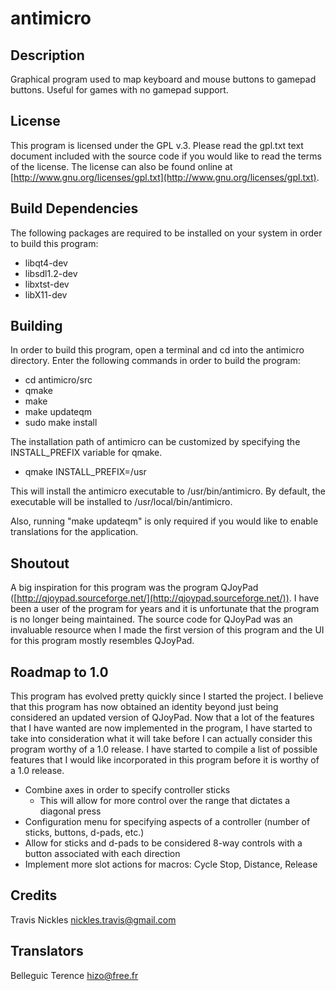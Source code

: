 # antimicro

## Description

Graphical program used to map keyboard and mouse buttons to gamepad buttons.
Useful for games with no gamepad support.

## License

This program is licensed under the GPL v.3. Please read the gpl.txt text document
included with the source code if you would like to read the terms of the license.
The license can also be found online at [http://www.gnu.org/licenses/gpl.txt](http://www.gnu.org/licenses/gpl.txt).


## Build Dependencies

The following packages are required to be installed on your system in order to build this program:

* libqt4-dev
* libsdl1.2-dev
* libxtst-dev
* libX11-dev


## Building

In order to build this program, open a terminal and cd into the antimicro directory.
Enter the following commands in order to build the program:

* cd antimicro/src
* qmake
* make
* make updateqm
* sudo make install

The installation path of antimicro can be customized by specifying the INSTALL_PREFIX variable for qmake.

* qmake INSTALL_PREFIX=/usr

This will install the antimicro executable to /usr/bin/antimicro.
By default, the executable will be installed to /usr/local/bin/antimicro.

Also, running "make updateqm" is only required if you would like to enable translations
for the application.

## Shoutout

A big inspiration for this program was the program QJoyPad ([http://qjoypad.sourceforge.net/](http://qjoypad.sourceforge.net/)).
I have been a user of the program for years and it is unfortunate that the program is no longer being maintained.
The source code for QJoyPad was an invaluable resource when I made the first version of this program and the UI for this program mostly resembles QJoyPad.

## Roadmap to 1.0

This program has evolved pretty quickly since I started the project. I believe that
this program has now obtained an identity beyond just being considered an updated version of
QJoyPad. Now that a lot of the features that I have wanted are now implemented in the program,
I have started to take into consideration what it will take before I can actually consider this program
worthy of a 1.0 release. I have started to compile a list of possible features that I would
like incorporated in this program before it is worthy of a 1.0 release.

* Combine axes in order to specify controller sticks
	* This will allow for more control over the range that dictates a diagonal press
* Configuration menu for specifying aspects of a controller (number of sticks, buttons, d-pads, etc.)
* Allow for sticks and d-pads to be considered 8-way controls with a button associated
with each direction
* Implement more slot actions for macros: Cycle Stop, Distance, Release

## Credits

Travis Nickles <nickles.travis@gmail.com>

## Translators

Belleguic Terence <hizo@free.fr>
